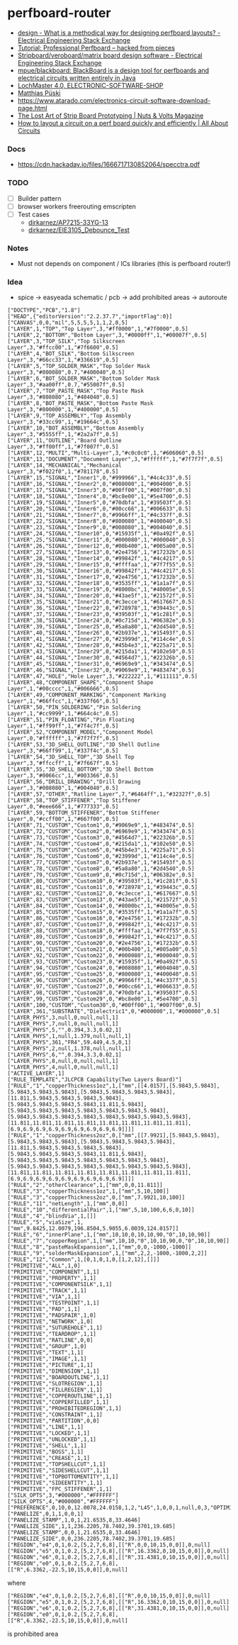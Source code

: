 perfboard-router
================
- [design - What is a methodical way for designing perfboard layouts? - Electrical Engineering Stack Exchange](https://electronics.stackexchange.com/questions/577198/what-is-a-methodical-way-for-designing-perfboard-layouts)
- [Tutorial: Professional Perfboard – hacked from pieces](https://hackedfrompieces.wordpress.com/2013/03/17/tutorial-professional-perfboard/)
- [Stripboard/veroboard/matrix board design software - Electrical Engineering Stack Exchange](https://electronics.stackexchange.com/questions/1600/stripboard-veroboard-matrix-board-design-software)
- [mpue/blackboard: BlackBoard is a design tool for perfboards and electrical circuits written entirely in Java](https://github.com/mpue/blackboard/tree/master)
- [LochMaster 4.0, ELECTRONIC-SOFTWARE-SHOP](https://www.electronic-software-shop.com/lng/en/electronic-software/lochmaster-40.html?language=en)
- [Matthias Püski](https://www.pueski.de/?p=41)
- https://www.atarado.com/electronics-circuit-software-download-page.html
- [The Lost Art of Strip Board Prototyping | Nuts & Volts Magazine](https://www.nutsvolts.com/magazine/article/june2013_Dratwa)
- [How to layout a circuit on a perf board quickly and efficiently | All About Circuits](https://forum.allaboutcircuits.com/threads/how-to-layout-a-circuit-on-a-perf-board-quickly-and-efficiently.165628/)

### Docs
- https://cdn.hackaday.io/files/1666717130852064/specctra.pdf

### TODO
- [ ] Builder pattern
- [ ] browser workers freerouting emscripten
- [ ] Test cases
  - [dirkarnez/AP7215-33YG-13](https://github.com/dirkarnez/AP7215-33YG-13)
  - [dirkarnez/EIE3105_Debounce_Test](https://github.com/dirkarnez/EIE3105_Debounce_Test)

### Notes
- Must not depends on component / ICs libraries (this is perfboard router!)

### Idea
- spice -> easyeada schematic / pcb -> add prohibited areas -> autoroute
```
["DOCTYPE","PCB","1.8"]
["HEAD",{"editorVersion":"2.2.37.7","importFlag":0}]
["CANVAS",0,0,"mil",5,5,5,5,1,1,2,0,5]
["LAYER",1,"TOP","Top Layer",3,"#ff0000",1,"#7f0000",0.5]
["LAYER",2,"BOTTOM","Bottom Layer",3,"#0000ff",1,"#00007f",0.5]
["LAYER",3,"TOP_SILK","Top Silkscreen Layer",3,"#ffcc00",1,"#7f6600",0.5]
["LAYER",4,"BOT_SILK","Bottom Silkscreen Layer",3,"#66cc33",1,"#336619",0.5]
["LAYER",5,"TOP_SOLDER_MASK","Top Solder Mask Layer",3,"#800080",0.7,"#400040",0.5]
["LAYER",6,"BOT_SOLDER_MASK","Bottom Solder Mask Layer",3,"#aa00ff",0.7,"#55007f",0.5]
["LAYER",7,"TOP_PASTE_MASK","Top Paste Mask Layer",3,"#808080",1,"#404040",0.5]
["LAYER",8,"BOT_PASTE_MASK","Bottom Paste Mask Layer",3,"#800000",1,"#400000",0.5]
["LAYER",9,"TOP_ASSEMBLY","Top Assembly Layer",3,"#33cc99",1,"#19664c",0.5]
["LAYER",10,"BOT_ASSEMBLY","Bottom Assembly Layer",3,"#5555ff",1,"#2a2a7f",0.5]
["LAYER",11,"OUTLINE","Board Outline Layer",3,"#ff00ff",1,"#7f007f",0.5]
["LAYER",12,"MULTI","Multi-Layer",3,"#c0c0c0",1,"#606060",0.5]
["LAYER",13,"DOCUMENT","Document Layer",3,"#ffffff",1,"#7f7f7f",0.5]
["LAYER",14,"MECHANICAL","Mechanical Layer",3,"#f022f0",1,"#781178",0.5]
["LAYER",15,"SIGNAL","Inner1",0,"#999966",1,"#4c4c33",0.5]
["LAYER",16,"SIGNAL","Inner2",0,"#008000",1,"#004000",0.5]
["LAYER",17,"SIGNAL","Inner3",0,"#00ff00",1,"#007f00",0.5]
["LAYER",18,"SIGNAL","Inner4",0,"#bc8e00",1,"#5e4700",0.5]
["LAYER",19,"SIGNAL","Inner5",0,"#70dbfa",1,"#39503f",0.5]
["LAYER",20,"SIGNAL","Inner6",0,"#00cc66",1,"#006633",0.5]
["LAYER",21,"SIGNAL","Inner7",0,"#9966ff",1,"#4c337f",0.5]
["LAYER",22,"SIGNAL","Inner8",0,"#800080",1,"#400040",0.5]
["LAYER",23,"SIGNAL","Inner9",0,"#008080",1,"#004040",0.5]
["LAYER",24,"SIGNAL","Inner10",0,"#15935f",1,"#0a492f",0.5]
["LAYER",25,"SIGNAL","Inner11",0,"#000080",1,"#000040",0.5]
["LAYER",26,"SIGNAL","Inner12",0,"#00b400",1,"#005a00",0.5]
["LAYER",27,"SIGNAL","Inner13",0,"#2e4756",1,"#17232b",0.5]
["LAYER",28,"SIGNAL","Inner14",0,"#99842f",1,"#4c4217",0.5]
["LAYER",29,"SIGNAL","Inner15",0,"#ffffaa",1,"#7f7f55",0.5]
["LAYER",30,"SIGNAL","Inner16",0,"#99842f",1,"#4c4217",0.5]
["LAYER",31,"SIGNAL","Inner17",0,"#2e4756",1,"#17232b",0.5]
["LAYER",32,"SIGNAL","Inner18",0,"#3535ff",1,"#1a1a7f",0.5]
["LAYER",33,"SIGNAL","Inner19",0,"#8000bc",1,"#40005e",0.5]
["LAYER",34,"SIGNAL","Inner20",0,"#43ae5f",1,"#21572f",0.5]
["LAYER",35,"SIGNAL","Inner21",0,"#c3ecce",1,"#617667",0.5]
["LAYER",36,"SIGNAL","Inner22",0,"#728978",1,"#39443c",0.5]
["LAYER",37,"SIGNAL","Inner23",0,"#39503f",1,"#1c281f",0.5]
["LAYER",38,"SIGNAL","Inner24",0,"#0c715d",1,"#06382e",0.5]
["LAYER",39,"SIGNAL","Inner25",0,"#5a8a80",1,"#2d4540",0.5]
["LAYER",40,"SIGNAL","Inner26",0,"#2b937e",1,"#15493f",0.5]
["LAYER",41,"SIGNAL","Inner27",0,"#23999d",1,"#114c4e",0.5]
["LAYER",42,"SIGNAL","Inner28",0,"#45b4e3",1,"#225a71",0.5]
["LAYER",43,"SIGNAL","Inner29",0,"#215da1",1,"#102e50",0.5]
["LAYER",44,"SIGNAL","Inner30",0,"#4564d7",1,"#22326b",0.5]
["LAYER",45,"SIGNAL","Inner31",0,"#6969e9",1,"#343474",0.5]
["LAYER",46,"SIGNAL","Inner32",0,"#9069e9",1,"#483474",0.5]
["LAYER",47,"HOLE","Hole Layer",3,"#222222",1,"#111111",0.5]
["LAYER",48,"COMPONENT_SHAPE","Component Shape Layer",1,"#00cccc",1,"#006666",0.5]
["LAYER",49,"COMPONENT_MARKING","Component Marking Layer",1,"#66ffcc",1,"#337f66",0.5]
["LAYER",50,"PIN_SOLDERING","Pin Soldering Layer",1,"#cc9999",1,"#664c4c",0.5]
["LAYER",51,"PIN_FLOATING","Pin Floating Layer",1,"#ff99ff",1,"#7f4c7f",0.5]
["LAYER",52,"COMPONENT_MODEL","Component Model Layer",0,"#ffffff",1,"#7f7f7f",0.5]
["LAYER",53,"3D_SHELL_OUTLINE","3D Shell Outline Layer",3,"#66ff99",1,"#337f4c",0.5]
["LAYER",54,"3D_SHELL_TOP","3D Shell Top Layer",3,"#ffccff",1,"#7f667f",0.5]
["LAYER",55,"3D_SHELL_BOTTOM","3D Shell Bottom Layer",3,"#0066cc",1,"#003366",0.5]
["LAYER",56,"DRILL_DRAWING","Drill Drawing Layer",3,"#008080",1,"#004040",0.5]
["LAYER",57,"OTHER","Ratline Layer",7,"#6464ff",1,"#32327f",0.5]
["LAYER",58,"TOP_STIFFENER","Top Stiffener Layer",0,"#eee666",1,"#777333",0.5]
["LAYER",59,"BOTTOM_STIFFENER","Bottom Stiffener Layer",0,"#ccff00",1,"#667f00",0.5]
["LAYER",71,"CUSTOM","Custom1",0,"#9069e9",1,"#483474",0.5]
["LAYER",72,"CUSTOM","Custom2",0,"#6969e9",1,"#343474",0.5]
["LAYER",73,"CUSTOM","Custom3",0,"#4564d7",1,"#22326b",0.5]
["LAYER",74,"CUSTOM","Custom4",0,"#215da1",1,"#102e50",0.5]
["LAYER",75,"CUSTOM","Custom5",0,"#45b4e3",1,"#225a71",0.5]
["LAYER",76,"CUSTOM","Custom6",0,"#23999d",1,"#114c4e",0.5]
["LAYER",77,"CUSTOM","Custom7",0,"#2b937e",1,"#15493f",0.5]
["LAYER",78,"CUSTOM","Custom8",0,"#5a8a80",1,"#2d4540",0.5]
["LAYER",79,"CUSTOM","Custom9",0,"#0c715d",1,"#06382e",0.5]
["LAYER",80,"CUSTOM","Custom10",0,"#39503f",1,"#1c281f",0.5]
["LAYER",81,"CUSTOM","Custom11",0,"#728978",1,"#39443c",0.5]
["LAYER",82,"CUSTOM","Custom12",0,"#c3ecce",1,"#617667",0.5]
["LAYER",83,"CUSTOM","Custom13",0,"#43ae5f",1,"#21572f",0.5]
["LAYER",84,"CUSTOM","Custom14",0,"#8000bc",1,"#40005e",0.5]
["LAYER",85,"CUSTOM","Custom15",0,"#3535ff",1,"#1a1a7f",0.5]
["LAYER",86,"CUSTOM","Custom16",0,"#2e4756",1,"#17232b",0.5]
["LAYER",87,"CUSTOM","Custom17",0,"#99842f",1,"#4c4217",0.5]
["LAYER",88,"CUSTOM","Custom18",0,"#ffffaa",1,"#7f7f55",0.5]
["LAYER",89,"CUSTOM","Custom19",0,"#99842f",1,"#4c4217",0.5]
["LAYER",90,"CUSTOM","Custom20",0,"#2e4756",1,"#17232b",0.5]
["LAYER",91,"CUSTOM","Custom21",0,"#00b400",1,"#005a00",0.5]
["LAYER",92,"CUSTOM","Custom22",0,"#000080",1,"#000040",0.5]
["LAYER",93,"CUSTOM","Custom23",0,"#15935f",1,"#0a492f",0.5]
["LAYER",94,"CUSTOM","Custom24",0,"#008080",1,"#004040",0.5]
["LAYER",95,"CUSTOM","Custom25",0,"#800080",1,"#400040",0.5]
["LAYER",96,"CUSTOM","Custom26",0,"#9966ff",1,"#4c337f",0.5]
["LAYER",97,"CUSTOM","Custom27",0,"#00cc66",1,"#006633",0.5]
["LAYER",98,"CUSTOM","Custom28",0,"#70dbfa",1,"#39503f",0.5]
["LAYER",99,"CUSTOM","Custom29",0,"#bc8e00",1,"#5e4700",0.5]
["LAYER",100,"CUSTOM","Custom30",0,"#00ff00",1,"#007f00",0.5]
["LAYER",361,"SUBSTRATE","Dielectric1",0,"#000000",1,"#000000",0.5]
["LAYER_PHYS",3,null,0,null,null,1]
["LAYER_PHYS",7,null,0,null,null,1]
["LAYER_PHYS",5,"",0.394,3.3,0.02,1]
["LAYER_PHYS",1,null,1.379,null,null,1]
["LAYER_PHYS",361,"FR4",59.449,4.5,0,1]
["LAYER_PHYS",2,null,1.378,null,null,1]
["LAYER_PHYS",6,"",0.394,3.3,0.02,1]
["LAYER_PHYS",8,null,0,null,null,1]
["LAYER_PHYS",4,null,0,null,null,1]
["ACTIVE_LAYER",1]
["RULE_TEMPLATE","JLCPCB Capability(Two Layers Board)"]
["RULE","1","copperThickness1oz",1,["mm",[[4.0157],[5.9843,5.9843],[5.9843,5.9843,5.9843],[5.9843,5.9843,5.9843,5.9843],[11.811,5.9843,5.9843,5.9843,5.9843],[5.9843,5.9843,5.9843,5.9843,11.811,5.9843],[5.9843,5.9843,5.9843,5.9843,5.9843,5.9843,5.9843],[5.9843,5.9843,5.9843,5.9843,5.9843,5.9843,5.9843,5.9843],[11.811,11.811,11.811,11.811,11.811,11.811,11.811,11.811],[6.9,6.9,6.9,6.9,6.9,6.9,6.9,6.9,6.9]]]]
["RULE","1","copperThickness2oz",0,["mm",[[7.9921],[5.9843,5.9843],[5.9843,5.9843,5.9843],[5.9843,5.9843,5.9843,5.9843],[11.811,5.9843,5.9843,5.9843,5.9843],[5.9843,5.9843,5.9843,5.9843,11.811,5.9843],[5.9843,5.9843,5.9843,5.9843,5.9843,5.9843,5.9843],[5.9843,5.9843,5.9843,5.9843,5.9843,5.9843,5.9843,5.9843],[11.811,11.811,11.811,11.811,11.811,11.811,11.811,11.811],[6.9,6.9,6.9,6.9,6.9,6.9,6.9,6.9,6.9]]]]
["RULE","2","otherClearance",1,["mm",0,0,11.811]]
["RULE","3","copperThickness1oz",1,["mm",5,10,100]]
["RULE","3","copperThickness2oz",0,["mm",7.9921,10,100]]
["RULE","11","netLength",1,["mm",0,0]]
["RULE","10","differentialPair",1,["mm",5,10,100,6,6,0,10]]
["RULE","4","blindVia",1,[]]
["RULE","5","viaSize",1,["mm",9.8425,12.0079,196.8504,5.9055,6.0039,124.0157]]
["RULE","6","innerPlane",1,["mm",10,10,0,10,10,90,"0",10,10,90]]
["RULE","7","copperRegion",1,["mm",10,10,"0",10,10,90,0,"0",10,10,90]]
["RULE","8","pasteMaskExpansion",1,["mm",0,0,-1000,-1000]]
["RULE","9","solderMaskExpansion",1,["mm",2,2,-1000,-1000,2,2]]
["RULE","12","Common",1,[0,1,0,1,0,[1,2,12],[]]]
["PRIMITIVE","ALL",1,0]
["PRIMITIVE","COMPONENT",1,1]
["PRIMITIVE","PROPERTY",1,1]
["PRIMITIVE","COMPONENTSILK",1,1]
["PRIMITIVE","TRACK",1,1]
["PRIMITIVE","VIA",1,1]
["PRIMITIVE","TESTPOINT",1,1]
["PRIMITIVE","PAD",1,1]
["PRIMITIVE","PADSPAIR",1,0]
["PRIMITIVE","NETWORK",1,0]
["PRIMITIVE","SUTUREHOLE",1,1]
["PRIMITIVE","TEARDROP",1,1]
["PRIMITIVE","RATLINE",0,0]
["PRIMITIVE","GROUP",1,0]
["PRIMITIVE","TEXT",1,1]
["PRIMITIVE","IMAGE",1,1]
["PRIMITIVE","PICTURE",1,1]
["PRIMITIVE","DIMENSION",1,1]
["PRIMITIVE","BOARDOUTLINE",1,1]
["PRIMITIVE","SLOTREGION",1,1]
["PRIMITIVE","FILLREGIEN",1,1]
["PRIMITIVE","COPPEROUTLINE",1,1]
["PRIMITIVE","COPPERFILLED",1,1]
["PRIMITIVE","PROHIBITEDREGION",1,1]
["PRIMITIVE","CONSTRAINT",1,1]
["PRIMITIVE","PARTITION",0,0]
["PRIMITIVE","LINE",1,1]
["PRIMITIVE","LOCKED",1,1]
["PRIMITIVE","UNLOCKED",1,1]
["PRIMITIVE","SHELL",1,1]
["PRIMITIVE","BOSS",1,1]
["PRIMITIVE","CREASE",1,1]
["PRIMITIVE","TOPSHELLCUT",1,1]
["PRIMITIVE","SIDESHELLCUT",1,1]
["PRIMITIVE","TOPBOTTOMENTITY",1,1]
["PRIMITIVE","SIDEENTITY",1,1]
["PRIMITIVE","FPC_STIFFENER",1,1]
["SILK_OPTS",3,"#000000","#FFFFFF"]
["SILK_OPTS",4,"#000000","#FFFFFF"]
["PREFERENCE",0,10,0,12.0078,24.0158,1,2,"L45",1,0,0,1,null,0,3,"OPTIMIZA_OPEN",0,"OPTIMIZA_WEAK",true,true]
["PANELIZE",0,1,1,0,0,1]
["PANELIZE_STAMP",1,0,1,21.6535,8,33.4646]
["PANELIZE_SIDE",1,1,236.2205,78.7402,39.3701,19.685]
["PANELIZE_STAMP",0,0,1,21.6535,8,33.4646]
["PANELIZE_SIDE",0,0,236.2205,78.7402,39.3701,19.685]
["REGION","e4",0,1,0.2,[5,2,7,6,8],[["R",0,0,10,15,0,0]],0,null]
["REGION","e5",0,1,0.2,[5,2,7,6,8],[["R",16.3362,0,10,15,0,0]],0,null]
["REGION","e6",0,1,0.2,[5,2,7,6,8],[["R",31.4381,0,10,15,0,0]],0,null]
["REGION","e0",0,1,0.2,[5,2,7,6,8],[["R",6.3362,-22.5,10,15,0,0]],0,null]
```
where
```
["REGION","e4",0,1,0.2,[5,2,7,6,8],[["R",0,0,10,15,0,0]],0,null]
["REGION","e5",0,1,0.2,[5,2,7,6,8],[["R",16.3362,0,10,15,0,0]],0,null]
["REGION","e6",0,1,0.2,[5,2,7,6,8],[["R",31.4381,0,10,15,0,0]],0,null]
["REGION","e0",0,1,0.2,[5,2,7,6,8],[["R",6.3362,-22.5,10,15,0,0]],0,null]
```
is prohibited area
